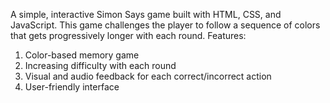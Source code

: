 A simple, interactive Simon Says game built with HTML, CSS, and JavaScript.
This game challenges the player to follow a sequence of colors that gets progressively longer with each round.
Features:
 1. Color-based memory game
 2. Increasing difficulty with each round
 3. Visual and audio feedback for each correct/incorrect action
 4. User-friendly interface
